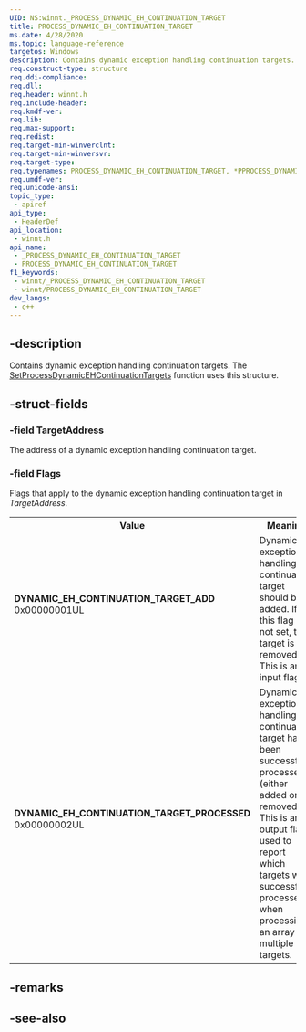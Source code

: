 ```yaml
---
UID: NS:winnt._PROCESS_DYNAMIC_EH_CONTINUATION_TARGET
title: PROCESS_DYNAMIC_EH_CONTINUATION_TARGET
ms.date: 4/28/2020
ms.topic: language-reference
targetos: Windows
description: Contains dynamic exception handling continuation targets.
req.construct-type: structure
req.ddi-compliance: 
req.dll: 
req.header: winnt.h
req.include-header: 
req.kmdf-ver: 
req.lib: 
req.max-support: 
req.redist: 
req.target-min-winverclnt: 
req.target-min-winversvr: 
req.target-type: 
req.typenames: PROCESS_DYNAMIC_EH_CONTINUATION_TARGET, *PPROCESS_DYNAMIC_EH_CONTINUATION_TARGET
req.umdf-ver: 
req.unicode-ansi: 
topic_type:
 - apiref
api_type:
 - HeaderDef
api_location:
 - winnt.h
api_name:
 - _PROCESS_DYNAMIC_EH_CONTINUATION_TARGET
 - PROCESS_DYNAMIC_EH_CONTINUATION_TARGET
f1_keywords:
 - winnt/_PROCESS_DYNAMIC_EH_CONTINUATION_TARGET
 - winnt/PROCESS_DYNAMIC_EH_CONTINUATION_TARGET
dev_langs:
 - c++
---
```


## -description

Contains dynamic exception handling continuation targets. The <a href="/windows/desktop/api/processthreadsapi/nf-processthreadsapi-setprocessdynamicehcontinuationtargets">SetProcessDynamicEHContinuationTargets</a> function uses this structure.


## -struct-fields

### -field TargetAddress

The address of a dynamic exception handling continuation target.


### -field Flags

Flags that apply to the dynamic exception handling continuation target in <i>TargetAddress</i>.

<table>
<tr>
<th>Value</th>
<th>Meaning</th>
</tr>
<tr>
<td width="40%"><a id="DYNAMIC_EH_CONTINUATION_TARGET_ADD"></a><a id="dynamic_eh_continuation_target_add"></a><dl>
<dt><b>DYNAMIC_EH_CONTINUATION_TARGET_ADD</b></dt>
<dt>0x00000001UL</dt>
</dl>
</td>
<td width="60%">
Dynamic exception handling continuation target should be added. If this flag is not set, the target is removed. This is an input flag.

</td>
</tr>
<tr>
<td width="40%"><a id="DYNAMIC_EH_CONTINUATION_TARGET_PROCESSED"></a><a id="dynamic_eh_continuation_target_processed"></a><dl>
<dt><b>DYNAMIC_EH_CONTINUATION_TARGET_PROCESSED</b></dt>
<dt>0x00000002UL</dt>
</dl>
</td>
<td width="60%">
Dynamic exception handling continuation target has been successfully processed (either added or removed).
This is an output flag used to report which targets were successfully processed when processing an array of multiple targets.

</td>
</tr>
</table>

## -remarks

## -see-also

